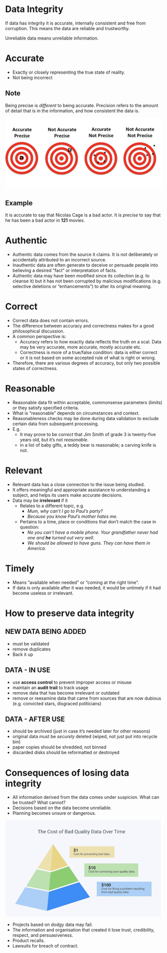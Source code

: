 # Data Integrity

If data has integrity it is accurate, internally consistent and free from corruption. This means the data are reliable and trustworthy.

Unreliable data means unreliable information.

# Accurate

- Exactly or closely representing the true state of reality.
- Not being incorrect

## Note

Being precise is *different* to being accurate. Precision refers to the amount of detail that is in the information, and how consistent the data is.

![image.png](Subject-Notes/Computing/Data%20Integrity/image.png)

## Example

It is accurate to say that Nicolas Cage is a bad actor. It is *precise* to say that he has been a bad actor in **121** movies.

# Authentic

- Authentic data comes from the source it claims. It is not deliberately or accidentally attributed to an incorrect source.
- Inauthentic data are often generate to deceive or persuade people into believing a desired “fact” or interpretation of facts.
- Authentic data may have been modified since its collection (e.g. to cleanse it) but it has not been corrupted by malicious modifications (e.g. selective deletions or “enhancements”) to alter its original meaning.

# Correct

- Correct data does not contain errors.
- The difference between accuracy and correctness makes for a good philosophical discussion.
- A common perspective is:
    - Accuracy refers to how exactly data reflects the truth on a scal. Data may be very accurate, more accurate, mostly accurate etc.
    - Correctness is more of a true/false condition: data is either correct or it is not based on some accepted rule of what is right or wrong.
- Therefore, there are various degrees of accuracy, but only two possible states of correctness.

# Reasonable

- Reasonable data fit within acceptable, commonsense parameters (limits) or they satisfy specified criteria.
- What is “reasonable” depends on circumstances and context.
- Reasonableness checks may be done during data validation to exclude certain data from subsequent processing.
- E.g.
    - It may prove to be *correct* that Jim Smith of grade 3 is twenty-five years old, but it’s not *reasonable*.
    - in a list of baby gifts, a teddy bear is reasonable; a carving knife is not.

# Relevant

- Relevant data has a close connection to the issue being studied.
- It offers meaningful and appropriate assistance to understanding a subject, and helps its users make accurate decisions.
- Data may be **irrelevant** if it
    - Relates to a different topic, e.g.
        - *Mum, why can’t I go to Paul’s party?*
        - *Because you know Paul’s mother hates me.*
    - Pertains to a time, place or conditions that don’t match the case in question:
        - *No you can’t have a mobile phone. Your grandfather never had one and **he** turned out very well.*
        - *We should be allowed to have guns. They can have them in America.*

# Timely

- Means “available when needed” or “coming at the right time”.
- If data is only available after it was needed, it would be untimely if it had become useless or irrelevant.

# How to preserve data integrity

## NEW DATA BEING ADDED

- must be validated
- remove duplicates
- Back it up

## DATA - IN USE

- use **access control** to prevent improper access or misuse
- maintain an **audit trail** to track usage
- remove data that has become irrelevant or outdated
- remove or reexamine data that came from sources that are now dubious (e.g. convicted stars, disgraced politicians)

## DATA - AFTER USE

- should be archived (just in case it’s needed later for other reasons)
- original data must be *securely* deleted (wiped, not just put into recycle bin)
- paper copies should be shredded, not binned
- discarded disks should be reformatted or destroyed

# Consequences of losing data integrity

- All information derived from the data comes under suspicion. What can be trusted? What cannot?
- Decisions based on the data become unreliable.
- Planning becomes unsure or dangerous.

![image.png](Subject-Notes/Computing/Data%20Integrity/image%201.png)

- Projects based on dodgy data may fail.
- The information and organisation that created it lose trust, credibility, respect, and persuasiveness.
- Product recalls.
- Lawsuits for breach of contract.